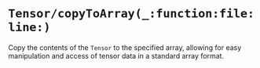 # ``Tensor/copyToArray(_:function:file:line:)``

Copy the contents of the ``Tensor`` to the specified array, allowing for easy manipulation and access of tensor data in a standard array format.